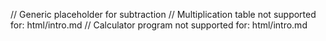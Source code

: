 // Generic placeholder for subtraction
// Multiplication table not supported for: html/intro.md
// Calculator program not supported for: html/intro.md
